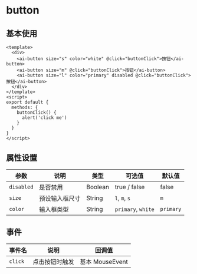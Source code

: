 # button
## 基本使用
```vue
<template>
  <div>
    <ai-button size="s" color="white" @click="buttonClick">按钮</ai-button>
    <ai-button size="m" @click="buttonClick">按钮</ai-button>
    <ai-button size="l" color="primary" disabled @click="buttonClick">按钮</ai-button>
  </div>
</template>
<script>
export default {
  methods: {
    buttonClick() {
      alert('click me')
    }
  }
}
</script>
```

## 属性设置
| 参数 | 说明 | 类型| 可选值| 默认值|
| --- | --- | --- | --- | --- |
| `disabled` | 是否禁用 | Boolean | true / false | false |
| `size` | 预设输入框尺寸 | String | `l`, `m`, `s` | `m` |
| `color` | 输入框类型 | String | `primary`, `white` | `primary` |

## 事件
| 事件名| 说明| 回调值|
| -- | -- | -- |
| `click` |  点击按钮时触发 | 基本 MouseEvent |
